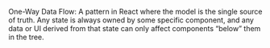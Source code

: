 One-Way Data Flow: A pattern in React where the model is the single source of truth. Any state is always owned by some specific component, and any data or UI derived from that state can only affect components “below” them in the tree.
